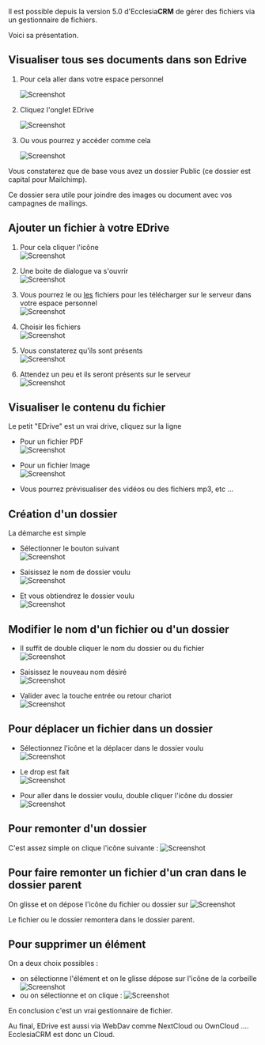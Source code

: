 Il est possible depuis la version 5.0 d'Ecclesia**CRM** de gérer des fichiers via un gestionnaire de fichiers.

Voici sa présentation.

## Visualiser tous ses documents dans son Edrive

1. Pour cela aller dans votre espace personnel

      ![Screenshot](../../img/person/user22.png)

2. Cliquez l'onglet EDrive

      ![Screenshot](../../img/person/user32.png)

3. Ou vous pourrez y accéder comme cela

      ![Screenshot](../../img/person/edrive1.png)
      
      
Vous constaterez que de base vous avez un dossier Public (ce dossier est capital pour Mailchimp).

Ce dossier sera utile pour joindre des images ou document avec vos campagnes de mailings.


## Ajouter un fichier à votre EDrive

1. Pour cela cliquer l'icône<br>
       ![Screenshot](../../img/person/edrive2.png)

2. Une boite de dialogue va s'ouvrir<br>
       ![Screenshot](../../img/person/edrive3.png)
       
3. Vous pourrez le ou <u>les</u> fichiers pour les télécharger sur le serveur dans votre espace personnel<br>
       ![Screenshot](../../img/person/edrive3.png)

4. Choisir les fichiers<br>
       ![Screenshot](../../img/person/edrive4.png)

5. Vous constaterez qu'ils sont présents<br>
       ![Screenshot](../../img/person/edrive5.png)
      
6. Attendez un peu et ils seront présents sur le serveur<br>
       ![Screenshot](../../img/person/edrive6.png)
       
## Visualiser le contenu du fichier
       
Le petit "EDrive" est un vrai drive, cliquez sur la ligne 

- Pour un fichier PDF<br>
       ![Screenshot](../../img/person/edrive7.png)

- Pour un fichier Image<br>
       ![Screenshot](../../img/person/edrive8.png)
       
- Vous pourrez prévisualiser des vidéos ou des fichiers mp3, etc ...

## Création d'un dossier

La démarche est simple

- Sélectionner le bouton suivant<br>
       ![Screenshot](../../img/person/edrive9.png)

- Saisissez le nom de dossier voulu<br>
       ![Screenshot](../../img/person/edrive10.png)

- Et vous obtiendrez le dossier voulu<br>
       ![Screenshot](../../img/person/edrive11.png)

## Modifier le nom d'un fichier ou d'un dossier

- Il suffit de double cliquer le nom du dossier ou du fichier<br>
       ![Screenshot](../../img/person/edrive12.png)

- Saisissez le nouveau nom désiré<br>
       ![Screenshot](../../img/person/edrive13.png)

- Valider avec la touche entrée ou retour chariot<br>
       ![Screenshot](../../img/person/edrive14.png)

## Pour déplacer un fichier dans un dossier

- Sélectionnez l'icône et la déplacer dans le dossier voulu<br>
       ![Screenshot](../../img/person/edrive15.png)

- Le drop est fait<br>
       ![Screenshot](../../img/person/edrive16.png)

- Pour aller dans le dossier voulu, double cliquer l'icône du dossier<br>
       ![Screenshot](../../img/person/edrive17.png)

## Pour remonter d'un dossier

C'est assez simple on clique l'icône suivante : ![Screenshot](../../img/person/edrive18.png)

## Pour faire remonter un fichier d'un cran dans le dossier parent

On glisse et on dépose l'icône du fichier ou dossier sur ![Screenshot](../../img/person/edrive18.png)

Le fichier ou le dossier remontera dans le dossier parent.

## Pour supprimer un élément

On a deux choix possibles :

- on sélectionne l'élément et on le glisse dépose sur l'icône de la corbeille ![Screenshot](../../img/person/edrive19.png)
- ou on sélectionne et on clique : ![Screenshot](../../img/person/edrive19.png)


En conclusion c'est un vrai gestionnaire de fichier.

Au final, EDrive est aussi via WebDav comme NextCloud ou OwnCloud .... EcclesiaCRM est donc un Cloud.